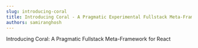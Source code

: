 ```yaml
---
slug: introducing-coral
title: Introducing Coral - A Pragmatic Experimental Fullstack Meta-Framework
authors: samiranghosh
---
```

Introducing Coral: A Pragmatic Fullstack Meta-Framework for React

<!-- truncate -->